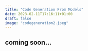 ```yaml
---
title: "Code Generation From Models"
date: 2023-02-11T17:16:11+01:00
draft: false
image: "codegeneration2.jpeg"
---
```


## coming soon...